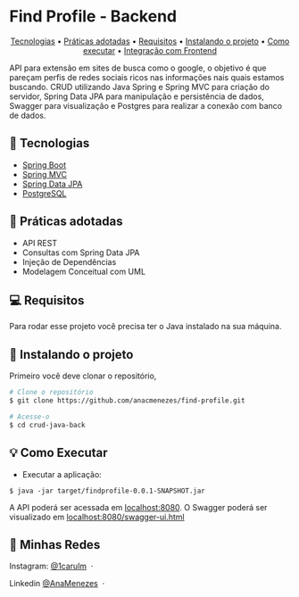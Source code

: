 <h1>Find Profile - Backend</h1>

<p align="center">
  <a href="#tecnologias">Tecnologias</a> •
  <a href="#practices-adopted">Práticas adotadas</a> •
  <a href="#pre-requisites">Requisitos</a> •
  <a href="#how-to-Installing">Instalando o projeto</a> •
  <a href="#how-to-use">Como executar</a> •
  <a href="#related">Integração com Frontend</a>
</p>

API para extensão em sites de busca como o google, o objetivo é que pareçam perfis de redes sociais ricos nas informações nais quais estamos buscando. CRUD utilizando Java Spring e Spring MVC para criação do servidor, Spring Data JPA para manipulação e persistência de dados, Swagger para visualização e Postgres para realizar a conexão com banco de dados.

<h2 id="tecnologias">🔌 Tecnologias</h2> 
 
- [Spring Boot](https://spring.io/projects/spring-boot)
- [Spring MVC](https://docs.spring.io/spring-framework/reference/web/webmvc.html)
- [Spring Data JPA](https://spring.io/projects/spring-data-jpa)
- [PostgreSQL](https://www.postgresql.org/download/)

<h2 id="practices-adopted">📖 Práticas adotadas </h2> 

- API REST
- Consultas com Spring Data JPA
- Injeção de Dependências
- Modelagem Conceitual com UML

<h2 id="pre-requisites">💻 Requisitos</h2> 

Para rodar esse projeto você precisa ter o Java instalado na sua máquina.

<h2 id="how-to-Installing">🚀 Instalando o projeto</h2>

Primeiro você deve clonar o repositório,

```bash
# Clone o repositório
$ git clone https://github.com/anacmenezes/find-profile.git

# Acesse-o
$ cd crud-java-back
```

<h2 id="how-to-use">💡 Como Executar</h2>

- Executar a aplicação:
```
$ java -jar target/findprofile-0.0.1-SNAPSHOT.jar
```
A API poderá ser acessada em [localhost:8080](http://localhost:8080).
O Swagger poderá ser visualizado em [localhost:8080/swagger-ui.html](http://localhost:8080/swagger-ui.html)

## 📱 Minhas Redes

Instagram: [@1carulm](https://www.instagram.com/1carulm/) &nbsp;&middot;&nbsp;

Linkedin [@AnaMenezes](https://www.linkedin.com/in/ana-menezes-882a8b257/) &nbsp;&middot;&nbsp;
